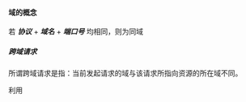 #### 域的概念

若 ***协议*** + ***域名*** + ***端口号*** 均相同，则为同域

##### 跨域请求

所谓跨域请求是指：当前发起请求的域与该请求所指向资源的所在域不同。

利用<script><img><iframe>等具有src属性的标签可以不受同源策略影响的特性，来进行跨域请求数据。

#### json

一种基于文本的数据交换方式，也叫数据描述格式。

#### jsonp

我们可以用一个callback函数包裹一段json格式的数据，利用script的跨域能力，当数据返回到前端，执行这个callback把数据读取出来。

>前端代码

```js
<!DOCTYPE html>
<html>

<head>
  <meta charset="UTF-8">
</head>

<body>
  <button onclick="jsonpServer('jsonp.js')">JSONP</button>
</body>
<script>
  function jsonpServer(url) {
    var script = document.createElement("script");
    script.setAttribute("type", "text/javascript");
    script.setAttribute("src", url);
    document.body.appendChild(script);
  }
  function JSON_CALLBACK(data) {
    console.log(data);
  }
</script>

</html>
```

>后端代码

```js
var data = [
  {
    id: "1",
    name: "wsscat"
  },
  { id: "2", name: "asw" }
];
JSON_CALLBACK(data);
```